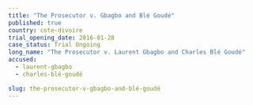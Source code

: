 ```yaml
---
title: "The Prosecutor v. Gbagbo and Blé Goudé"
published: true
country: cote-divoire
trial_opening_date: 2016-01-28
case_status: Trial Ongoing
long_name: "The Prosecutor v. Laurent Gbagbo and Charles Blé Goudé"
accused:
  - laurent-gbagbo
  - charles-blé-goudé

slug: the-prosecutor-v-gbagbo-and-blé-goudé
---
```

